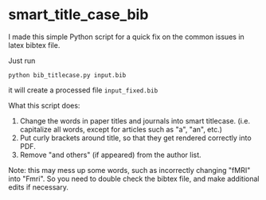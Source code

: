 # smart_title_case_bib

I made this simple Python script for a quick fix on the common issues in latex bibtex file.


Just run
```
python bib_titlecase.py input.bib
```
it will create a processed file ```input_fixed.bib```


What this script does:

1. Change the words in paper titles and journals into smart titlecase. (i.e. capitalize all words, except for articles such as "a", "an", etc.)
2. Put curly brackets around title, so that they get rendered correctly into PDF.
3. Remove "and others" (if appeared) from the author list.

Note: this may mess up some words, such as incorrectly changing "fMRI" into "Fmri". So you need to double check the bibtex file, and make additional edits if necessary.

